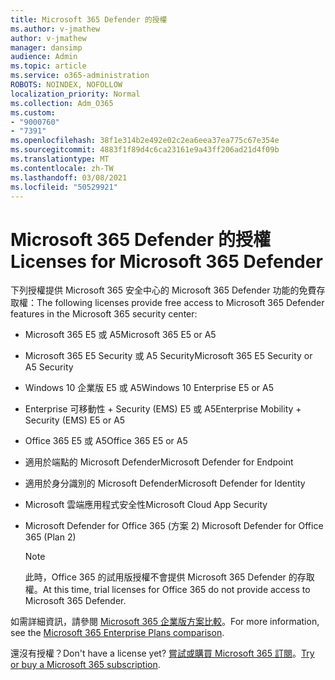 ```yaml
---
title: Microsoft 365 Defender 的授權
ms.author: v-jmathew
author: v-jmathew
manager: dansimp
audience: Admin
ms.topic: article
ms.service: o365-administration
ROBOTS: NOINDEX, NOFOLLOW
localization_priority: Normal
ms.collection: Adm_O365
ms.custom:
- "9000760"
- "7391"
ms.openlocfilehash: 38f1e314b2e492e02c2ea6eea37ea775c67e354e
ms.sourcegitcommit: 4883f1f89d4c6ca23161e9a43ff206ad21d4f09b
ms.translationtype: MT
ms.contentlocale: zh-TW
ms.lasthandoff: 03/08/2021
ms.locfileid: "50529921"
---
```

# <a name="licenses-for-microsoft-365-defender"></a><span data-ttu-id="a9a6a-102">Microsoft 365 Defender 的授權</span><span class="sxs-lookup"><span data-stu-id="a9a6a-102">Licenses for Microsoft 365 Defender</span></span>

<span data-ttu-id="a9a6a-103">下列授權提供 Microsoft 365 安全中心的 Microsoft 365 Defender 功能的免費存取權：</span><span class="sxs-lookup"><span data-stu-id="a9a6a-103">The following licenses provide free access to Microsoft 365 Defender features in the Microsoft 365 security center:</span></span>

- <span data-ttu-id="a9a6a-104">Microsoft 365 E5 或 A5</span><span class="sxs-lookup"><span data-stu-id="a9a6a-104">Microsoft 365 E5 or A5</span></span>
- <span data-ttu-id="a9a6a-105">Microsoft 365 E5 Security 或 A5 Security</span><span class="sxs-lookup"><span data-stu-id="a9a6a-105">Microsoft 365 E5 Security or A5 Security</span></span>
- <span data-ttu-id="a9a6a-106">Windows 10 企業版 E5 或 A5</span><span class="sxs-lookup"><span data-stu-id="a9a6a-106">Windows 10 Enterprise E5 or A5</span></span>
- <span data-ttu-id="a9a6a-107">Enterprise 可移動性 + Security (EMS) E5 或 A5</span><span class="sxs-lookup"><span data-stu-id="a9a6a-107">Enterprise Mobility + Security (EMS) E5 or A5</span></span>
- <span data-ttu-id="a9a6a-108">Office 365 E5 或 A5</span><span class="sxs-lookup"><span data-stu-id="a9a6a-108">Office 365 E5 or A5</span></span>
- <span data-ttu-id="a9a6a-109">適用於端點的 Microsoft Defender</span><span class="sxs-lookup"><span data-stu-id="a9a6a-109">Microsoft Defender for Endpoint</span></span>
- <span data-ttu-id="a9a6a-110">適用於身分識別的 Microsoft Defender</span><span class="sxs-lookup"><span data-stu-id="a9a6a-110">Microsoft Defender for Identity</span></span>
- <span data-ttu-id="a9a6a-111">Microsoft 雲端應用程式安全性</span><span class="sxs-lookup"><span data-stu-id="a9a6a-111">Microsoft Cloud App Security</span></span>
- <span data-ttu-id="a9a6a-112">Microsoft Defender for Office 365 (方案 2) </span><span class="sxs-lookup"><span data-stu-id="a9a6a-112">Microsoft Defender for Office 365 (Plan 2)</span></span>

    > [!NOTE]
    > <span data-ttu-id="a9a6a-113">此時，Office 365 的試用版授權不會提供 Microsoft 365 Defender 的存取權。</span><span class="sxs-lookup"><span data-stu-id="a9a6a-113">At this time, trial licenses for Office 365 do not provide access to Microsoft 365 Defender.</span></span>

<span data-ttu-id="a9a6a-114">如需詳細資訊，請參閱 [Microsoft 365 企業版方案比較](https://go.microsoft.com/fwlink/?linkid=2143458)。</span><span class="sxs-lookup"><span data-stu-id="a9a6a-114">For more information, see the [Microsoft 365 Enterprise Plans comparison](https://go.microsoft.com/fwlink/?linkid=2143458).</span></span>

<span data-ttu-id="a9a6a-115">還沒有授權？</span><span class="sxs-lookup"><span data-stu-id="a9a6a-115">Don't have a license yet?</span></span> <span data-ttu-id="a9a6a-116">[嘗試或購買 Microsoft 365 訂閱](https://go.microsoft.com/fwlink/?linkid=2143625)。</span><span class="sxs-lookup"><span data-stu-id="a9a6a-116">[Try or buy a Microsoft 365 subscription](https://go.microsoft.com/fwlink/?linkid=2143625).</span></span>
